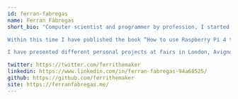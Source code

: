 ```yaml
---
id: ferran-fabregas
name: Ferran Fàbregas
short_bio: "Computer scientist and programmer by profession, I started in the “maker” world 7 years ago, in which I have developed a cross-disciplinary knowledge in different disciplines of digital manufacturing, electronics, robotics, micro-controller programming and education, trying to turn my passion into a full-time job.

Within this time I have published the book “How to use Raspberry Pi 4 through 100 practical exercises“ from Marcombo publisher and I’m working on another book about electronics for Makers. I have also been responsible for the technical correction of the Spanish translation of some tech-related books of the O’Reilly and Willey publishers.

I have presented different personal projects at fairs in London, Avignon and Brussels MakersTown, also at some Maker Faires held in Spain (Madrid, León, Bilbao and Barcelona), Maker Faire European Edition Rome’19, and at the MIT MediaLab in Cambridge, Massachusetts, in addition to publishing articles in magazines such as MagPi and the book “The official Raspberry Pi projects book”."

twitter: https://twitter.com/ferrithemaker
linkedin: https://www.linkedin.com/in/ferran-fabregas-94a68525/
github: https://github.com/ferrithemaker
site: https://ferranfabregas.me/
---
```

